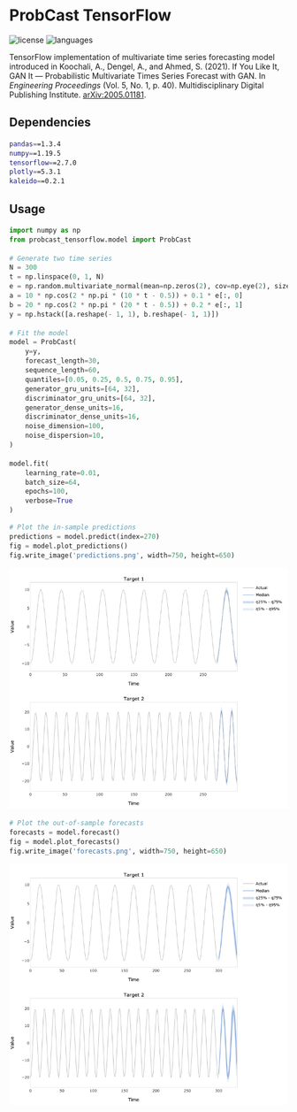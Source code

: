 # ProbCast TensorFlow

![license](https://img.shields.io/github/license/flaviagiammarino/probcast-tensorflow)
![languages](https://img.shields.io/github/languages/top/flaviagiammarino/probcast-tensorflow)

TensorFlow implementation of multivariate time series forecasting model introduced in Koochali, A., Dengel, A.,
and Ahmed, S. (2021). If You Like It, GAN It — Probabilistic Multivariate Times Series Forecast with GAN.
In *Engineering Proceedings* (Vol. 5, No. 1, p. 40). Multidisciplinary Digital Publishing Institute.
[arXiv:2005.01181](https://arxiv.org/abs/2005.01181).

## Dependencies
```bash
pandas==1.3.4
numpy==1.19.5
tensorflow==2.7.0
plotly==5.3.1
kaleido==0.2.1
```
## Usage
```python
import numpy as np
from probcast_tensorflow.model import ProbCast

# Generate two time series
N = 300
t = np.linspace(0, 1, N)
e = np.random.multivariate_normal(mean=np.zeros(2), cov=np.eye(2), size=N)
a = 10 * np.cos(2 * np.pi * (10 * t - 0.5)) + 0.1 * e[:, 0]
b = 20 * np.cos(2 * np.pi * (20 * t - 0.5)) + 0.2 * e[:, 1]
y = np.hstack([a.reshape(- 1, 1), b.reshape(- 1, 1)])

# Fit the model
model = ProbCast(
    y=y,
    forecast_length=30,
    sequence_length=60,
    quantiles=[0.05, 0.25, 0.5, 0.75, 0.95],
    generator_gru_units=[64, 32],
    discriminator_gru_units=[64, 32],
    generator_dense_units=16,
    discriminator_dense_units=16,
    noise_dimension=100,
    noise_dispersion=10,
)

model.fit(
    learning_rate=0.01,
    batch_size=64,
    epochs=100,
    verbose=True
)
```
```python
# Plot the in-sample predictions
predictions = model.predict(index=270)
fig = model.plot_predictions()
fig.write_image('predictions.png', width=750, height=650)
```
![predictions](example/predictions.png)
```python
# Plot the out-of-sample forecasts
forecasts = model.forecast()
fig = model.plot_forecasts()
fig.write_image('forecasts.png', width=750, height=650)
```
![forecasts](example/forecasts.png)
